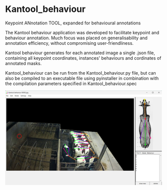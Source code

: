 # Kantool_behaviour
Keypoint ANnotation TOOL, expanded for behavioural annotations

The Kantool behaviour application was developed to facilitate keypoint and behaviour annotation. Much focus was placed on generalisability and annotation efficiency, without compromising user-friendliness.

Kantool behaviour generates for each annotated image a single .json file, containing all keypoint coordinates, instances' behaviours and cordinates of annotated masks.

Kantool_behaviour can be run from the Kantool_behaviour.py file, but can also be compiled to an executable file using pyinstaller in combination with the compilation parameters specified in Kantool_behaviour.spec

![image](figures/application_main_view.png)